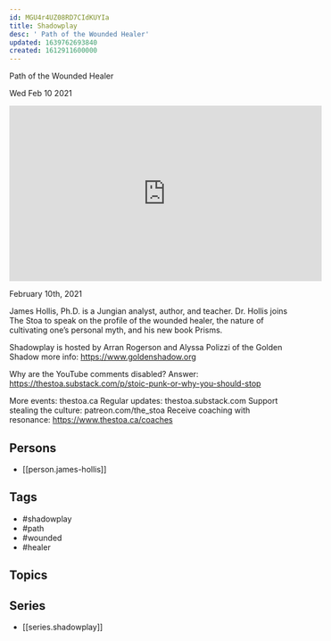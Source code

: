 ```yaml
---
id: MGU4r4UZ08RD7CIdKUYIa
title: Shadowplay
desc: ' Path of the Wounded Healer'
updated: 1639762693840
created: 1612911600000
---
```



 Path of the Wounded Healer

Wed Feb 10 2021

<iframe width="560" height="315" src="https://www.youtube.com/embed/invi1Uld0UY" title="Shadowplay: Path of the Wounded Healer w/ James Hollis" frameborder="0" allow="accelerometer; autoplay; clipboard-write; encrypted-media; gyroscope; picture-in-picture" allowfullscreen ></iframe>

February 10th, 2021

James Hollis, Ph.D. is a Jungian analyst, author, and teacher. Dr. Hollis joins The Stoa to speak on the profile of the wounded healer, the nature of cultivating one’s personal myth, and his new book Prisms.

Shadowplay is hosted by Arran Rogerson and Alyssa Polizzi of the Golden Shadow more info: https://www.goldenshadow.org

Why are the YouTube comments disabled? Answer: https://thestoa.substack.com/p/stoic-punk-or-why-you-should-stop

More events: thestoa.ca
Regular updates: thestoa.substack.com
Support stealing the culture: patreon.com/the_stoa
Receive coaching with resonance: https://www.thestoa.ca/coaches

## Persons

- [[person.james-hollis]]

## Tags

- #shadowplay
- #path
- #wounded
- #healer

## Topics



## Series

- [[series.shadowplay]]

